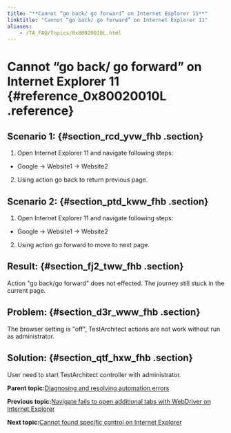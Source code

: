 ```yaml
--- 
title: "**Cannot “go back/ go forward” on Internet Explorer 11**"
linktitle: "Cannot “go back/ go forward” on Internet Explorer 11"
aliases: 
    - /TA_FAQ/Topics/0x80020010L.html
---
```

# **Cannot “go back/ go forward” on Internet Explorer 11** {#reference_0x80020010L .reference}

## Scenario 1: {#section_rcd_yvw_fhb .section}

1. Open Internet Explorer 11 and navigate following steps:

-   Google → Website1 → Website2

2. Using action go back to return previous page.

## Scenario 2: {#section_ptd_kww_fhb .section}

1. Open Internet Explorer 11 and navigate following steps:

-   Google → Website1 → Website2

2. Using action go forward to move to next page.

## Result: {#section_fj2_tww_fhb .section}

Action "go back/go forward" does not effected. The journey still stuck in the current page.

## Problem: {#section_d3r_www_fhb .section}

The browser setting is "off", TestArchitect actions are not work without run as administrator.

## Solution: {#section_qtf_hxw_fhb .section}

User need to start TestArchitect controller with administrator.

**Parent topic:**[Diagnosing and resolving automation errors](../../TA_FAQ/Topics/faq.automation_error.html)

**Previous topic:**[Navigate fails to open additional tabs with WebDriver on Internet Explorer](../../TA_FAQ/Topics/0x80020009L.html)

**Next topic:**[Cannot found specific control on Internet Explorer](../../TA_FAQ/Topics/0x80020011L.html)

